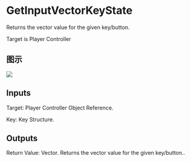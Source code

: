 # GetInputVectorKeyState

Returns the vector value for the given key/button.

Target is Player Controller

## 图示

![]($-20221218-19071273.png)

## Inputs

Target: Player Controller Object Reference.

Key: Key Structure.  

## Outputs

Return Value: Vector. Returns the vector value for the given key/button..

